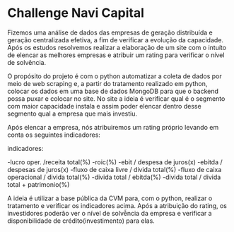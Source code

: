 # Challenge Navi Capital

Fizemos uma análise de dados das empresas de geração distribuída e geração centralizada efetiva, a fim de verificar a evolução da capacidade. 
Após os estudos resolvemos realizar a elaboração de um site com o intuíto de elencar as melhores empresas e atribuir um rating para verificar o nível de solvência.

O propósito do projeto é com o python automatizar a coleta de dados por meio de web scraping e, a partir do tratamento realizado em python, colocar os dados em uma base de dados MongoDB para que o backend possa puxar e colocar no site. 
No site a ideia é verificar qual é o segmento com maior capacidade instala e assim poder elencar dentro desse segmento qual a empresa que mais investiu. 

Após elencar a empresa, nós atribuiremos um rating próprio levando em conta os seguintes indicadores:

indicadores: 

  -lucro oper. /receita total(%)
  -roic(%)
  -ebit / despesa de juros(x)
  -ebitda / despesas de juros(x)
  -fluxo de caixa livre / divida total(%)
  -fluxo de caixa operacional / divida total(%)
  -divida total / ebitda(%)
  -divida total / divida total + patrimonio(%)

A ideia é utilizar a base pública da CVM para, com o python, realizar o tratamento e verificar os indicadores acima.
Após a atribuição do rating, os investidores poderão ver o nível de solvễncia da empresa e verificar a disponibilidade de crédito(investimento) para elas.
